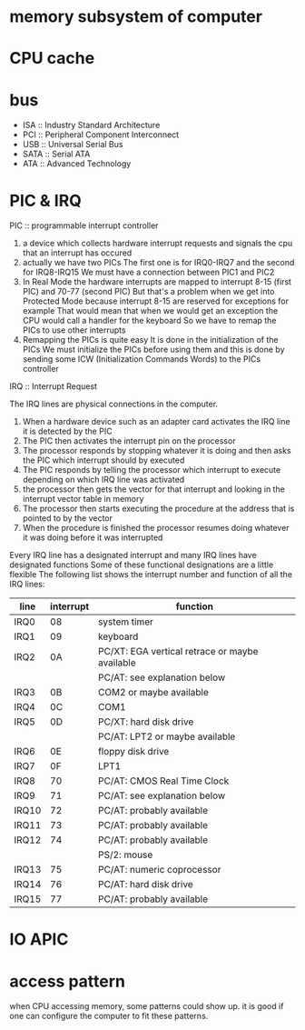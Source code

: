 # memory subsystem of computer

# CPU cache

# bus

- ISA :: Industry Standard Architecture
- PCI :: Peripheral Component Interconnect
- USB :: Universal Serial Bus
- SATA :: Serial ATA
- ATA :: Advanced Technology

# PIC & IRQ

PIC :: programmable interrupt controller

1. a device which collects hardware interrupt requests
   and signals the cpu that an interrupt has occured
2. actually we have two PICs
   The first one is for IRQ0-IRQ7
   and the second for IRQ8-IRQ15
   We must have a connection between PIC1 and PIC2
3. In Real Mode
   the hardware interrupts are mapped to
   interrupt 8-15 (first PIC) and 70-77 (second PIC)
   But that's a problem when we get into Protected Mode
   because interrupt 8-15 are reserved for exceptions
   for example
   That would mean that when we would get an exception
   the CPU would call a handler for the keyboard
   So we have to remap the PICs to use other interrupts
4. Remapping the PICs is quite easy
   It is done in the initialization of the PICs
   We must initialize the PICs before using them
   and this is done by sending some ICW (Initialization Commands Words)
   to the PICs controller

IRQ :: Interrupt Request

The IRQ lines are physical connections in the computer.

1. When a hardware device such as an adapter card
   activates the IRQ line
   it is detected by the PIC
2. The PIC then activates the interrupt pin on the processor
3. The processor responds by stopping whatever it is doing
   and then asks the PIC which interrupt should by executed
4. The PIC responds by telling the processor which interrupt to execute
   depending on which IRQ line was activated
5. the processor then gets the vector for that interrupt
   and looking in the interrupt vector table in memory
6. The processor then starts executing the procedure at the address
   that is pointed to by the vector
7. When the procedure is finished
   the processor resumes doing whatever it was doing before it was interrupted

Every IRQ line has a designated interrupt
and many IRQ lines have designated functions
Some of these functional designations are a little flexible
The following list shows the interrupt number and function of all the IRQ lines:

| line  | interrupt | function                                       |
|-------|-----------|------------------------------------------------|
| IRQ0  | 08        | system timer                                   |
| IRQ1  | 09        | keyboard                                       |
| IRQ2  | 0A        | PC/XT: EGA vertical retrace or maybe available |
|       |           | PC/AT: see explanation below                   |
| IRQ3  | 0B        | COM2 or maybe available                        |
| IRQ4  | 0C        | COM1                                           |
| IRQ5  | 0D        | PC/XT: hard disk drive                         |
|       |           | PC/AT: LPT2 or maybe available                 |
| IRQ6  | 0E        | floppy disk drive                              |
| IRQ7  | 0F        | LPT1                                           |
| IRQ8  | 70        | PC/AT: CMOS Real Time Clock                    |
| IRQ9  | 71        | PC/AT: see explanation below                   |
| IRQ10 | 72        | PC/AT: probably available                      |
| IRQ11 | 73        | PC/AT: probably available                      |
| IRQ12 | 74        | PC/AT: probably available                      |
|       |           | PS/2: mouse                                    |
| IRQ13 | 75        | PC/AT: numeric coprocessor                     |
| IRQ14 | 76        | PC/AT: hard disk drive                         |
| IRQ15 | 77        | PC/AT: probably available                      |

# IO APIC

# access pattern

when CPU accessing memory,
some patterns could show up.
it is good if one can configure the computer to fit these patterns.
